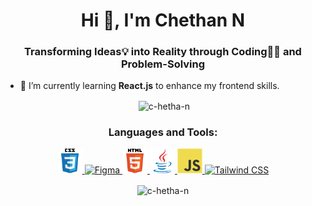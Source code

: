 <h1 align="center">Hi 👋, I'm Chethan N</h1>
<h3 align="center">Transforming Ideas💡 into Reality through Coding👨‍💻 and Problem-Solving</h3>

- 🌱 I’m currently learning **React.js**  to enhance my frontend skills.

<p align="center">&nbsp;<img align="center" src="https://github-readme-stats.vercel.app/api?username=c-hetha-n&show_icons=true&locale=en&bg_color=00000000&text_color=808080&icon_color=4b8bbe" alt="c-hetha-n" /></p>

<h3 align="center">Languages and Tools:</h3>
<p align="center">
  <a href="https://www.w3schools.com/css/" target="_blank" rel="noreferrer">
    <img src="https://raw.githubusercontent.com/devicons/devicon/master/icons/css3/css3-original-wordmark.svg" alt="CSS3" width="40" height="40"/>
  </a>
  <a href="https://www.figma.com/" target="_blank" rel="noreferrer">
    <img src="https://www.vectorlogo.zone/logos/figma/figma-icon.svg" alt="Figma" width="40" height="40"/>
  </a>
  <a href="https://www.w3.org/html/" target="_blank" rel="noreferrer">
    <img src="https://raw.githubusercontent.com/devicons/devicon/master/icons/html5/html5-original-wordmark.svg" alt="HTML5" width="40" height="40"/>
  </a>
  <a href="https://www.java.com" target="_blank" rel="noreferrer">
    <img src="https://raw.githubusercontent.com/devicons/devicon/master/icons/java/java-original.svg" alt="Java" width="40" height="40"/>
  </a>
  <a href="https://developer.mozilla.org/en-US/docs/Web/JavaScript" target="_blank" rel="noreferrer">
    <img src="https://raw.githubusercontent.com/devicons/devicon/master/icons/javascript/javascript-original.svg" alt="JavaScript" width="40" height="40"/>
  </a>
  <a href="https://tailwindcss.com/" target="_blank" rel="noreferrer">
    <img src="https://www.vectorlogo.zone/logos/tailwindcss/tailwindcss-icon.svg" alt="Tailwind CSS" width="40" height="40"/>
  </a>
</p>


<p align="center"><img align="center" src="https://github-readme-stats.vercel.app/api/top-langs?username=c-hetha-n&show_icons=true&locale=en&layout=compact&bg_color=00000000&text_color=808080&icon_color=4b8bbe" alt="c-hetha-n" /></p>
